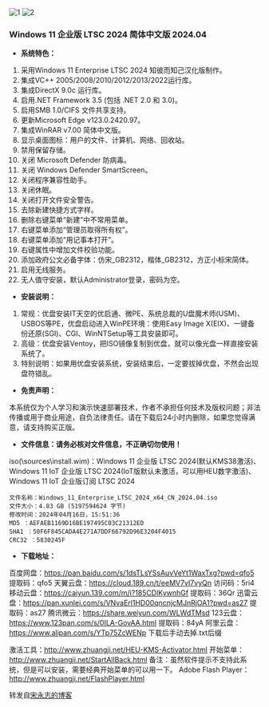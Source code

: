 ![1](https://github.com/zbccyw/zbccyw.github.io/assets/175001413/126feeb3-6a72-4457-943c-fa8dd297609f)
![2](https://github.com/zbccyw/zbccyw.github.io/assets/175001413/6e85cb0b-e9b4-413c-bb63-7abbf3192a9a)

### Windows 11 企业版 LTSC 2024 简体中文版 2024.04

- **系统特色：**

1. 采用Windows 11 Enterprise LTSC 2024 知彼而知己汉化版制作。
2. 集成VC++ 2005/2008/2010/2012/2013/2022运行库。
3. 集成DirectX 9.0c 运行库。
4. 启用.NET Framework 3.5 (包括 .NET 2.0 和 3.0)。
5. 启用SMB 1.0/CIFS 文件共享支持。
6. 更新Microsoft Edge v123.0.2420.97。
7. 集成WinRAR v7.00 简体中文版。
8. 显示桌面图标：用户的文件、计算机、网络、回收站。
9. 禁用保留存储。
10. 关闭 Microsoft Defender 防病毒。
11. 关闭 Windows Defender SmartScreen。
12. 关闭程序兼容性助手。
13. 关闭休眠。
14. 关闭打开文件安全警告。
15. 去除新建快捷方式字样。
16. 删除右键菜单“新建”中不常用菜单。
17. 右键菜单添加“管理员取得所有权”。
18. 右键菜单添加“用记事本打开”。
19. 右键属性中增加文件校验功能。
20. 添加政府公文必备字体：仿宋_GB2312，楷体_GB2312，方正小标宋简体。
21. 启用无线服务。
22. 无人值守安装，默认Administrator登录，密码为空。

- **安装说明：**

1. 常规：优盘安装IT天空的优启通、微PE、系统总裁的U盘魔术师(USM)、USBOS等PE，优盘启动进入WinPE环境：使用Easy Image X(EIX)、一键备份还原(SGI)、CGI、WinNTSetup等工具安装即可。
2. 高级：优盘安装Ventoy，把ISO镜像复制到优盘，就可以像光盘一样直接安装系统了。
3. 特别说明：如果用优盘安装系统，安装结束后，一定要拔掉优盘，不然会出现盘符错乱。

- **免责声明：**

本系统仅为个人学习和演示快速部署技术，作者不承担任何技术及版权问题；非法传播或用于商业用途，自负法律责任。请在下载后24小时内删除，如果您觉得满意，请支持购买正版。

- **文件信息：请务必核对文件信息，不正确切勿使用！**

iso(\sources\install.wim)：Windows 11 企业版 LTSC 2024(默认KMS38激活)、Windows 11 IoT 企业版 LTSC 2024(IoT版默认未激活，可以用HEU数字激活)、Windows 11 IoT 企业版订阅 LTSC 2024

```auto
文件名称：Windows_11_Enterprise_LTSC_2024_x64_CN_2024.04.iso
文件大小：4.83 GB (5197594624 字节)
修改时间：2024年04月16日，15:51:36
MD5 ：AEFAEB1169D16BE197495C03C21312ED
SHA1 ：50F6F845CADA4E271A7DDF66792D96E3204F4015
CRC32 ：5830245F
```

- **下载地址：**

百度网盘：https://pan.baidu.com/s/1dsTLsYSsAuvVeYt1WaxTxg?pwd=qfo5 提取码：qfo5
天翼云盘：https://cloud.189.cn/t/eeMV7vI7vyQn 访问码：5ri4
移动云盘：https://caiyun.139.com/m/i?185CDlKywnhGf 提取码：36Qr
迅雷云盘：https://pan.xunlei.com/s/VNvaErl1HD00qncnjcMJnRjOA1?pwd=as27 提取码：as27
腾讯微云：https://share.weiyun.com/WLWdTMsd
123云盘：https://www.123pan.com/s/0ILA-GovAA.html 提取码：84yA
阿里云盘：https://www.alipan.com/s/YTp75ZcWENp 下载后手动去掉.txt后缀

激活工具：http://www.zhuangji.net/HEU-KMS-Activator.html
开始菜单：http://www.zhuangji.net/StartAllBack.html 备注：虽然软件提示不支持此系统，但是可以安装，需要经典开始菜单的可以用一下。
Adobe Flash Player：http://www.zhuangji.net/FlashPlayer.html

转发自[宋永志的博客](http://www.songyongzhi.com/Windows-11-Enterprise-LTSC-2024.html)